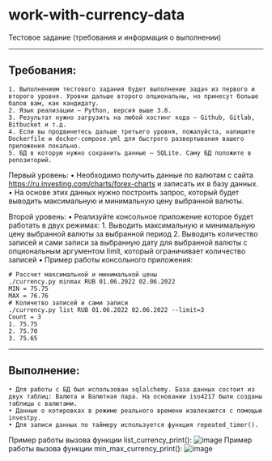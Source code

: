 # work-with-currency-data
Тестовое задание (требования и информация о выполнении)

------------------------
Требования:
------------------------
    1. Выполнением тестового задания будет выполнение задач из первого и второго уровня. Уровни дальше второго опциональны, но принесут больше балов вам, как кандидату.
    2. Язык реализации — Python, версия выше 3.8.
    3. Результат нужно загрузить на любой хостинг кода — Github, Gitlab, Bitbucket и т.д.
    4. Если вы продвинетесь дальше третьего уровня, пожалуйста, напишите Dockerfile и docker-compose.yml для быстрого развертывания вашего приложения локально.
    5. БД в которую нужно сохранить данные — SQLite. Саму БД положите в репозиторий.
    
Первый уровень:
    •	Необходимо получить данные по валютам с сайта https://ru.investing.com/charts/forex-charts и записать их в базу данных.
    •	На основе этих данных нужно построить запрос, который будет выводить максимальную и минимальную цену выбранной валюты.

Второй уровень:
    •	Реализуйте консольное приложение которое будет работать в двух режимах:
    1. Выводить максимальную и минимальную цену выбранной валюты за выбранной период
    2. Выводить количество записей и сами записи за выбранную дату для выбранной валюты с опциональным аргументом limit, который ограничивает количество записей
    •	Пример работы консольного приложения:
 
    # Рассчет максимальной и минимальной цены
    ./currency.py minmax RUB 01.06.2022 02.06.2022
    MIN = 75.75
    MAX = 76.76
    # Количетво записей и сами записи
    ./currency.py list RUB 01.06.2022 02.06.2022 --limit=3
    Count = 3
    1. 75.75
    2. 75.70
    3. 75.65
------------------------
Выполнение:
------------------------
    • Для работы с БД был использован sqlalchemy. База данных состоит из двух таблиц: Валюта и Валютная пара. На основании iso4217 были созданы таблицы с валютами. 
    • Данные о котировках в режиме реального времени извлекаются с помощью investpy.
    • Для записи данных по таймеру используется функция repeated_timer().
Пример работы вызова функции list_currency_print():
![image](https://user-images.githubusercontent.com/68858558/173066304-00a9bdb3-b6c1-4d93-a06d-7611847e3399.png)
Пример работы вызова функции min_max_currency_print():
![image](https://user-images.githubusercontent.com/68858558/173066727-15127f5a-ad59-4f4c-abef-fd3f0acecc53.png)

